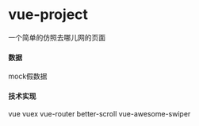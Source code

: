 # vue-project
一个简单的仿照去哪儿网的页面

#### 数据
mock假数据

#### 技术实现
vue
vuex
vue-router
better-scroll
vue-awesome-swiper
